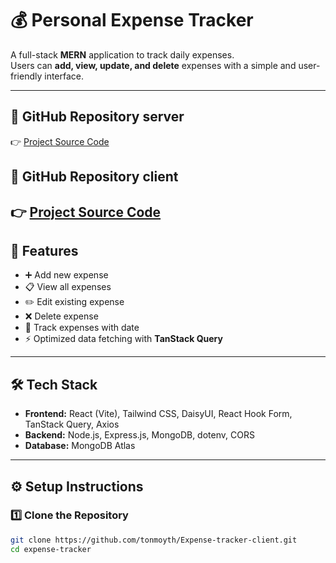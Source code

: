 # 💰 Personal Expense Tracker

A full-stack **MERN** application to track daily expenses.  
Users can **add, view, update, and delete** expenses with a simple and user-friendly interface.

---

## 📌 GitHub Repository server

👉 [Project Source Code](https://github.com/tonmoyth/Expense-tracker-server)  

## 📌 GitHub Repository client

👉 [Project Source Code](https://github.com/tonmoyth/Expense-tracker-client) 
---

## 🚀 Features

- ➕ Add new expense  
- 📋 View all expenses  
- ✏️ Edit existing expense  
- ❌ Delete expense  
- 📅 Track expenses with date  
- ⚡ Optimized data fetching with **TanStack Query**

---

## 🛠 Tech Stack

- **Frontend:** React (Vite), Tailwind CSS, DaisyUI, React Hook Form, TanStack Query, Axios  
- **Backend:** Node.js, Express.js, MongoDB, dotenv, CORS  
- **Database:** MongoDB Atlas  

---

## ⚙️ Setup Instructions

### 1️⃣ Clone the Repository
```bash
git clone https://github.com/tonmoyth/Expense-tracker-client.git
cd expense-tracker